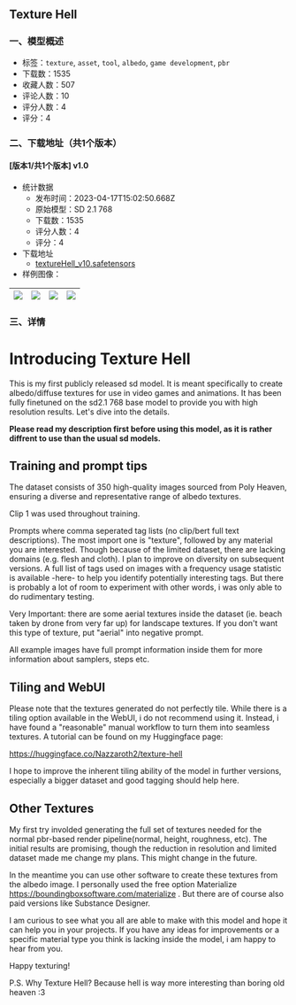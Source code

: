 ## Texture Hell
### 一、模型概述

- 标签：`texture`, `asset`, `tool`, `albedo`, `game development`, `pbr`
- 下载数：1535
- 收藏人数：507
- 评论人数：10
- 评分人数：4
- 评分：4

### 二、下载地址（共1个版本）

#### [版本1/共1个版本] v1.0

- 统计数据
  - 发布时间：2023-04-17T15:02:50.668Z
  - 原始模型：SD 2.1 768
  - 下载数：1535
  - 评分人数：4
  - 评分：4
- 下载地址
  - [textureHell_v10.safetensors](https://civitai.com/api/download/models/48111)
- 样例图像：

| <img src="https://image.civitai.com/xG1nkqKTMzGDvpLrqFT7WA/6439cd5c-c6b3-452d-d703-d3bbcc50c100/width=450/517576.jpeg" /> | <img src="https://image.civitai.com/xG1nkqKTMzGDvpLrqFT7WA/ceb41579-2378-45d4-fcae-69a9c6b02300/width=450/517575.jpeg" /> | <img src="https://image.civitai.com/xG1nkqKTMzGDvpLrqFT7WA/ca3c4060-0781-4bb3-8d4c-ed0752bcc700/width=450/517591.jpeg" /> | <img src="https://image.civitai.com/xG1nkqKTMzGDvpLrqFT7WA/73bc1663-ffe1-435e-d8a4-27d8ae918d00/width=450/517574.jpeg" /> |
| ---- | ---- | ---- | ---- |


### 三、详情
<h1>Introducing Texture Hell</h1><p>This is my first publicly released sd model. It is meant specifically to create albedo/diffuse textures for use in video games and animations. It has been fully finetuned on the sd2.1 768 base model to provide you with high resolution results. Let's dive into the details.</p><p><strong>Please read my description first before using this model, as it is rather diffrent to use than the usual sd models.</strong></p><h2>Training and prompt tips</h2><p>The dataset consists of 350 high-quality images sourced from Poly Heaven, ensuring a diverse and representative range of albedo textures. </p><p>Clip 1 was used throughout training.</p><p>Prompts where comma seperated tag lists (no clip/bert full text descriptions). The most import one is "texture", followed by any material you are interested. Though because of the limited dataset, there are lacking domains (e.g. flesh and cloth). I plan to improve on diversity on subsequent versions. A full list of tags used on images with a frequency usage statistic is available -here- to help you identify potentially interesting tags. But there is probably a lot of room to experiment with other words, i was only able to do rudimentary testing.</p><p>Very Important: there are some aerial textures inside the dataset (ie. beach taken by drone from very far up) for landscape textures. If you don't want this type of texture, put "aerial" into negative prompt.</p><p>All example images have full prompt information inside them for more information about samplers, steps etc.</p><h2>Tiling and WebUI</h2><p>Please note that the textures generated do not perfectly tile. While there is a tiling option available in the WebUI, i do not recommend using it. Instead, i have found a "reasonable" manual workflow to turn them into seamless textures. A tutorial  can be found on my Huggingface page:</p><p><a target="_blank" rel="ugc" href="https://huggingface.co/Nazzaroth2/texture-hell">https://huggingface.co/Nazzaroth2/texture-hell</a></p><p>I hope to improve the inherent tiling ability of the model in further versions, especially a bigger dataset and good tagging should help here.</p><h2>Other Textures</h2><p>My first try involded generating the full set of textures needed for the normal pbr-based render pipeline(normal, height, roughness, etc). The initial results are promising, though the reduction in resolution and limited dataset made me change my plans. This might change in the future.</p><p>In the meantime you can use other software to create these textures from the albedo image. I personally used the free option Materialize <a target="_blank" rel="ugc" href="https://boundingboxsoftware.com/materialize">https://boundingboxsoftware.com/materialize</a> . But there are of course also paid versions like Substance Designer.</p><p>I am curious to see what you all are able to make with this model and hope it can help you in your projects. If you have any ideas for improvements or a specific material type you think is lacking inside the model, i am happy to hear from you.</p><p>Happy texturing!</p><p>P.S. Why Texture Hell? Because hell is way more interesting than boring old heaven :3</p>